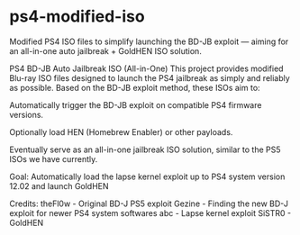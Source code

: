 # ps4-modified-iso
Modified PS4 ISO files to simplify launching the BD-JB exploit — aiming for an all-in-one auto jailbreak + GoldHEN ISO solution.

PS4 BD-JB Auto Jailbreak ISO (All-in-One)
This project provides modified Blu-ray ISO files designed to launch the PS4 jailbreak as simply and reliably as possible. Based on the BD-JB exploit method, these ISOs aim to:

Automatically trigger the BD-JB exploit on compatible PS4 firmware versions.

Optionally load HEN (Homebrew Enabler) or other payloads.

Eventually serve as an all-in-one jailbreak ISO solution, similar to the PS5 ISOs we have currently.

Goal:
Automatically load the lapse kernel exploit up to PS4 system version 12.02 and launch GoldHEN

Credits:
theFl0w - Original BD-J PS5 exploit
Gezine - Finding the new BD-J exploit for newer PS4 system softwares
abc - Lapse kernel exploit
SiSTR0 - GoldHEN
